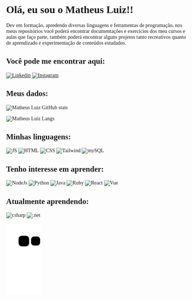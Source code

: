 <span style="font-family:ISOCPEUR;">

# Olá, eu sou o Matheus Luiz!!
  
Dev em formação, apredendo diversas linguagens e ferramentas de programação, nos meus repositórios você poderá encontrar documentações e exercícios dos meu cursos e aulas que faço parte, também poderá encontrar alguns projetos tanto recreativos quanto de aprendizado e experimentação de conteúdos estudados.
  
## Você pode me encontrar aqui:

[![Linkedin](https://img.shields.io/badge/LinkedIn-0077B5?style=for-the-badge&logo=linkedin&logoColor=white)](https://www.linkedin.com/in/matheus-luiz-garcia-b48680238/)
[![Instagram](https://img.shields.io/badge/Instagram-E4405F?style=for-the-badge&logo=instagram&logoColor=white)](https://www.instagram.com/grr_cia)

## Meus dados:

![Matheus Luiz GitHub stats](https://github-readme-stats.vercel.app/api?username=matheusluizgarcia&show_icons=true&theme=tokyonight)

![Matheus Luiz Langs](https://github-readme-stats.vercel.app/api/top-langs/?username=MatheusLuizGarcia&layout=compact&theme=tokyonight)

## Minhas linguagens:

![JS](https://img.shields.io/badge/JavaScript-F7DF1E?style=for-the-badge&logo=javascript&logoColor=black)
![HTML](https://img.shields.io/badge/HTML-239120?style=for-the-badge&logo=html5&logoColor=white)
![CSS](https://img.shields.io/badge/CSS-239120?&style=for-the-badge&logo=css3&logoColor=white)
![Tailwind](https://img.shields.io/badge/Tailwind_CSS-38B2AC?style=for-the-badge&logo=tailwind-css&logoColor=white)
![mySQL](https://img.shields.io/badge/MySQL-005C84?style=for-the-badge&logo=mysql&logoColor=white)

## Tenho interesse em aprender:

![NodeJs](https://img.shields.io/badge/Node.js-43853D?style=for-the-badge&logo=node.js&logoColor=white)
![Python](https://img.shields.io/badge/Python-3776AB?style=for-the-badge&logo=python&logoColor)
![Java](https://img.shields.io/badge/Java-ED8B00?style=for-the-badge&logo=java&logoColor=white)
![Ruby](https://img.shields.io/badge/Ruby-CC342D?style=for-the-badge&logo=ruby&logoColor=white)
![React](https://img.shields.io/badge/React-20232A?style=for-the-badge&logo=react&logoColor=61DAFB)
![Vue](https://img.shields.io/badge/Vue.js-35495E?style=for-the-badge&logo=vue.js&logoColor=4FC08D)

## Atualmente aprendendo:
  
![csharp](https://img.shields.io/badge/C%23-239120?style=for-the-badge&logo=c-sharp&logoColor)
![.net](https://img.shields.io/badge/.NET-5C2D91?style=for-the-badge&logo=.net&logoColor=white)
  
![Snake animation](https://github.com/MatheusLuizGarcia/MatheusLuizGarcia/blob/output/github-contribution-grid-snake.svg)
